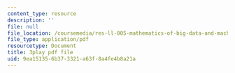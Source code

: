 ```yaml
---
content_type: resource
description: ''
file: null
file_location: /coursemedia/res-ll-005-mathematics-of-big-data-and-machine-learning-january-iap-2020/9ea151356b373321a63f8a4fe4b8a21a_pHOPafutFSo.pdf
file_type: application/pdf
resourcetype: Document
title: 3play pdf file
uid: 9ea15135-6b37-3321-a63f-8a4fe4b8a21a
---
```

